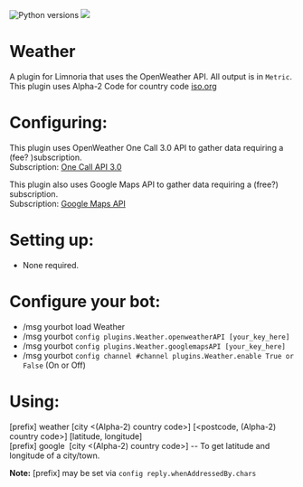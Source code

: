 ![Python versions](https://img.shields.io/badge/Python-version-blue) ![](https://img.shields.io/badge/3.9%2C%203.10%2C%203.11-blue.svg)
# Weather

A plugin for Limnoria that uses the OpenWeather API. All output is in `Metric`.\
This plugin uses Alpha-2 Code for country code [iso.org](https://www.iso.org/obp/ui#iso:pub:PUB500001:en)

Configuring:
===========

This plugin uses OpenWeather One Call 3.0 API to gather data requiring a (fee? )subscription.\
Subscription: [One Call API 3.0](https://openweathermap.org/api/one-call-3)

This plugin also uses Google Maps API to gather data requiring a (free?) subscription.\
Subscription: [Google Maps API](https://developers.google.com/maps)

Setting up:
==========

* None required.

Configure your bot:
==================

* /msg yourbot load Weather
* /msg yourbot `config plugins.Weather.openweatherAPI [your_key_here]`
* /msg yourbot `config plugins.Weather.googlemapsAPI [your_key_here]`
* /msg yourbot `config channel #channel plugins.Weather.enable True or False` (On or Off)

Using:
=====

[prefix] weather [city <(Alpha-2) country code>] [<postcode, (Alpha-2) country code>] [latitude, longitude]\
[prefix] google&nbsp; [city <(Alpha-2) country code>] -- To get latitude and longitude of a city/town.


**Note:** [prefix] may be set via `config reply.whenAddressedBy.chars`
